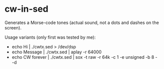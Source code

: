 # cw-in-sed
Generates a Morse-code tones (actual sound, not a dots and dashes on the screen).

Usage variants (only first was tested by me):
- echo Hi | ./cwtx.sed > /dev/dsp
- echo Message | ./cwtx.sed | aplay -r 64000
- echo CW forever | ./cwtx.sed | sox -t raw -r 64k -c 1 -e unsigned -b 8 - -d
